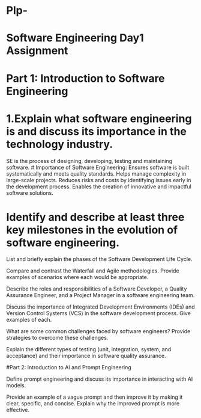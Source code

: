 # Plp-

# Software Engineering Day1 Assignment

# Part 1: Introduction to Software Engineering

# 1.Explain what software engineering is and discuss its importance in the technology industry.
  SE  is the process of designing, developing, testing and maintaining software.
                # Importance of Software Engineering:
      Ensures software is built systematically and meets quality standards.
          Helps manage complexity in large-scale projects.
                Reduces risks and costs by identifying issues early in the development process.
                      Enables the creation of innovative and impactful software solutions.

# Identify and describe at least three key milestones in the evolution of software engineering.

List and briefly explain the phases of the Software Development Life Cycle.

Compare and contrast the Waterfall and Agile methodologies. Provide examples of scenarios where each would be appropriate.

Describe the roles and responsibilities of a Software Developer, a Quality Assurance Engineer, and a Project Manager in a software engineering team.

Discuss the importance of Integrated Development Environments (IDEs) and Version Control Systems (VCS) in the software development process. Give examples of each.

What are some common challenges faced by software engineers? Provide strategies to overcome these challenges.

Explain the different types of testing (unit, integration, system, and acceptance) and their importance in software quality assurance.

#Part 2: Introduction to AI and Prompt Engineering

Define prompt engineering and discuss its importance in interacting with AI models.

Provide an example of a vague prompt and then improve it by making it clear, specific, and concise. Explain why the improved prompt is more effective.
